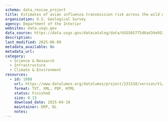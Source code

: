 ```yaml
---
schema: data_rescue_project 
title: Estimates of avian influenza transmission risk across the wild waterfowl - domestic poultry interface.
organization: U.S. Geological Survey
agency: Department of the Interior
websites: data.usgs.gov
data_source: https://data.usgs.gov/datacatalog/data/USGS65775d6ad34e952b22746199
description: 
last_modified: 2025-06-09
metadata_available: No
metadata_url: 
category:
  - Science & Research 
  - Infrastructure 
  - Climate & Environment 
resources:
  - id: 1088
    url: https://www.datalumos.org/datalumos/project/231518/version/V1/view
    format: TXT, XML, PDF, HTML
    status: Finished
    size: 0.13
    download_date: 2025-04-18
    maintainer: DRP, DL
    notes: 
---
```

